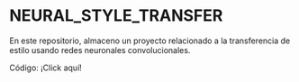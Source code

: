 # NEURAL_STYLE_TRANSFER
En este repositorio, almaceno un proyecto relacionado a la transferencia de estilo usando redes neuronales convolucionales.

Código: ¡Click aquí!
